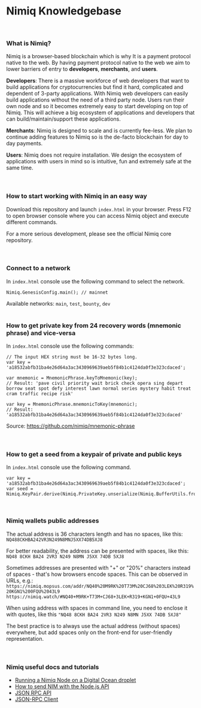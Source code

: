 # Nimiq Knowledgebase
<br>

### What is Nimiq?

Nimiq is a browser-based blockchain which is why It is a payment protocol native to the web. By having payment protocol native to the web we aim to lower barriers of entry to **developers**, **merchants**, and **users**.

**Developers**: There is a massive workforce of web developers that want to build applications for cryptocurrencies but find it hard, complicated and dependent of 3-party applications. With Nimiq web developers can easily build applications without the need of a third party node. Users run their own node and so it becomes extremely easy to start developing on top of Nimiq. This will achieve a big ecosystem of applications and developers that can build/maintain/support these applications.

**Merchants**: Nimiq is designed to scale and is currently fee-less. We plan to continue adding features to Nimiq so is the de-facto blockchain for day to day payments.

**Users**: Nimiq does not require installation. We design the ecosystem of applications with users in mind so is intuitive, fun and extremely safe at the same time.
<br>
<br>
<br>

### How to start working with Nimiq in an easy way

Download this repository and launch `index.html` in your browser. Press F12 to open browser console where you can access Nimiq object and execute different commands.

For a more serious development, please see the official Nimiq core repository.
<br>
<br>
<br>

### Connect to a network

In `index.html` console use the following command to select the network.

    Nimiq.GenesisConfig.main(); // mainnet

Available networks: `main`, `test`, `bounty`, `dev`
<br>
<br>

### How to get private key from 24 recovery words (mnemonic phrase) and vice-versa

In `index.html` console use the following commands:

    // The input HEX string must be 16-32 bytes long.
    var key = 'a18532abfb31ba4e26d64a3ac3430969639aeb5f84b1c4124da0f3e323cdaced';

    var mnemonic = MnemonicPhrase.keyToMnemonic(key);
    // Result: 'pave civil priority wait brick check opera sing depart borrow seat spot defy interest lawn normal series mystery habit treat cram traffic recipe risk'

    var key = MnemonicPhrase.mnemonicToKey(mnemonic);
    // Result: 'a18532abfb31ba4e26d64a3ac3430969639aeb5f84b1c4124da0f3e323cdaced' 

Source: https://github.com/nimiq/mnemonic-phrase
<br>
<br>
<br>

### How to get a seed from a keypair of private and public keys

In `index.html` console use the following command.

    var key = 'a18532abfb31ba4e26d64a3ac3430969639aeb5f84b1c4124da0f3e323cdaced';
    var seed = Nimiq.KeyPair.derive(Nimiq.PrivateKey.unserialize(Nimiq.BufferUtils.fromHex(key))).toHex();
<br>

### Nimiq wallets public addresses

The actual address is 36 characters length and has no spaces, like this: `NQ488CKHBA242VR3N249N8MNJ5XX74DB5XJ8`

For better readability, the address can be presented with spaces, like this: `NQ48 8CKH BA24 2VR3 N249 N8MN J5XX 74DB 5XJ8`

Sometimes addresses are presented with "+" or "20%" characters instead of spaces - that's how browsers encode spaces.
This can be observed in URLs, e.g.:
`https://nimiq.mopsus.com/addr/NQ40%20M9RK%20T73M%20CJ68%203LEK%20R319%20KGN1%200FQU%2043L9`
`https://nimiq.watch/#NQ40+M9RK+T73M+CJ68+3LEK+R319+KGN1+0FQU+43L9`

When using address with spaces in command line, you need to enclose it with quotes, like this `"NQ48 8CKH BA24 2VR3 N249 N8MN J5XX 74DB 5XJ8"`

The best practice is to always use the actual address (without spaces) everywhere, but add spaces only on the front-end for user-friendly representation.
<br>
<br>
<br>

### Nimiq useful docs and tutorials

* [Running a Nimiq Node on a Digital Ocean droplet](https://gist.github.com/rlafranchi/6a1772c07c1eccafe2f21f784632504d)
* [How to send NIM with the Node.js API](https://nimiq.community/blog/sending-nim-with-the-api/)
* [JSON RPC API](https://github.com/nimiq-network/core/wiki/JSON-RPC-API)
* [JSON-RPC Client](https://github.com/nimiq-network/core/blob/master/doc/json-rpc-client.md)
<br>
